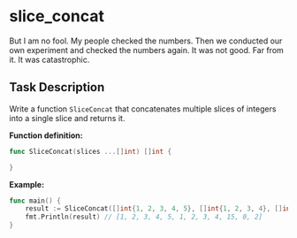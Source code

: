 # slice_concat

<p data-story-username="lascar123">But I am no fool. My people checked the numbers. Then we conducted our own experiment and checked the numbers again. It was not good. Far from it. It was catastrophic.</p>

## Task Description

Write a function `SliceConcat` that concatenates multiple slices of integers into a single slice and returns it.

**Function definition:**

```go
func SliceConcat(slices ...[]int) []int {

}
```

**Example:**

```go
func main() {
    result := SliceConcat([]int{1, 2, 3, 4, 5}, []int{1, 2, 3, 4}, []int{15, 0, 2})
    fmt.Println(result) // [1, 2, 3, 4, 5, 1, 2, 3, 4, 15, 0, 2]
}
```
